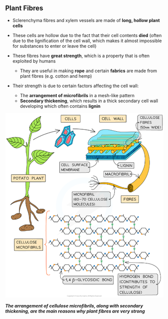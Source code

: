 Plant Fibres
------------

* Sclerenchyma fibres and xylem vessels are made of <b>long, hollow plant cells</b>
* These cells are hollow due to the fact that their cell contents <b>died</b> (often due to the lignification of the cell wall, which makes it almost impossible for substances to enter or leave the cell)
* These fibres have <b>great strength</b>, which is a property that is often exploited by humans

  + They are useful in making <b>rope</b> and certain <b>fabrics</b> are made from plant fibres (e.g. cotton and hemp)
* Their strength is due to certain factors affecting the cell wall:

  + The <b>arrangement of microfibrils</b> in a mesh-like pattern
  + <b>Secondary thickening</b>, which results in a thick secondary cell wall developing which often contains <b>lignin</b>

![Cellulose_ Structure linking to function of cellulose](Cellulose_-Structure-linking-to-function-of-cellulose.png)

<i><b>The arrangement of cellulose microfibrils, along with secondary thickening, are the main reasons why plant fibres are very strong</b></i>